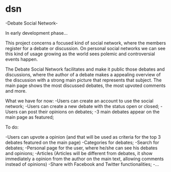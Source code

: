 # dsn
-Debate Social Network-

In early development phase...

This project concerns a focused kind of social network, where the members register
for a debate or discussion. On personal social networks we can see this kind of usage
growing as the world sees polemic and controversial events happen.

The Debate Social Network facilitates and make it public those debates and discussions,
where the author of a debate makes a appealing overview of the discussion with a strong main
picture that represents that subject. The main page shows the most discussed debates, the most upvoted
comments and more.

What we have for now:
-Users can create an account to use the social network;
-Users can create a new debate with the status open or closed;
-Users can post their opinions on debates;
-3 main debates appear on the main page as featured;

To do:

-Users can upvote a opinion (and that will be used as criteria for the top 3 debates
featured on the main page)
-Categories for debates;
-Search for debates;
-Personal page for the user, where he/she can see his debates and opinions;
-Articles (Articles will be different from debates, it show immediately a opinion from the author
on the main text, allowing comments instead of opinions)
-Share with Facebook and Twitter functionalities;
-...
